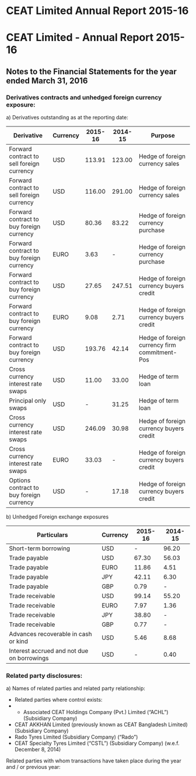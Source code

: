 # CEAT Limited Annual Report 2015-16

# CEAT Limited - Annual Report 2015-16

## Notes to the Financial Statements for the year ended March 31, 2016

### Derivatives contracts and unhedged foreign currency exposure:

a) Derivatives outstanding as at the reporting date:

|Derivative|Currency|2015-16|2014-15|Purpose|
|---|---|---|---|---|
|Forward contract to sell foreign currency|USD|113.91|123.00|Hedge of foreign currency sales|
|Forward contract to sell foreign currency|USD|116.00|291.00|Hedge of foreign currency sales|
|Forward contract to buy foreign currency|USD|80.36|83.22|Hedge of foreign currency purchase|
|Forward contract to buy foreign currency|EURO|3.63|-|Hedge of foreign currency purchase|
|Forward contract to buy foreign currency|USD|27.65|247.51|Hedge of foreign currency buyers credit|
|Forward contract to buy foreign currency|EURO|9.08|2.71|Hedge of foreign currency buyers credit|
|Forward contract to buy foreign currency|USD|193.76|42.14|Hedge of foreign currency firm commitment-Pos|
|Cross currency interest rate swaps|USD|11.00|33.00|Hedge of term loan|
|Principal only swaps|USD|-|31.25|Hedge of term loan|
|Cross currency interest rate swaps|USD|246.09|30.98|Hedge of foreign currency buyers credit|
|Cross currency interest rate swaps|EURO|33.03|-|Hedge of foreign currency buyers credit|
|Options contract to buy foreign currency|USD|-|17.18|Hedge of foreign currency buyers credit|

b) Unhedged Foreign exchange exposures

|Particulars|Currency|2015-16|2014-15|
|---|---|---|---|
|Short-term borrowing|USD|-|96.20|
|Trade payable|USD|67.30|56.03|
|Trade payable|EURO|11.86|4.51|
|Trade payable|JPY|42.11|6.30|
|Trade payable|GBP|0.79|-|
|Trade receivable|USD|99.14|55.20|
|Trade receivable|EURO|7.97|1.36|
|Trade receivable|JPY|38.80|-|
|Trade receivable|GBP|0.77|-|
|Advances recoverable in cash or kind|USD|5.46|8.68|
|Interest accrued and not due on borrowings|USD|-|0.40|

### Related party disclosures:

a) Names of related parties and related party relationship:

- Related parties where control exists:
- - Associated CEAT Holdings Company (Pvt.) Limited (“ACHL”) (Subsidiary Company)
- CEAT AKKHAN Limited (previously known as CEAT Bangladesh Limited) (Subsidiary Company)
- Rado Tyres Limited (Subsidiary Company) (“Rado”)
- CEAT Specialty Tyres Limited (“CSTL”) (Subsidiary Company) (w.e.f. December 8, 2014)

Related parties with whom transactions have taken place during the year and / or previous year: